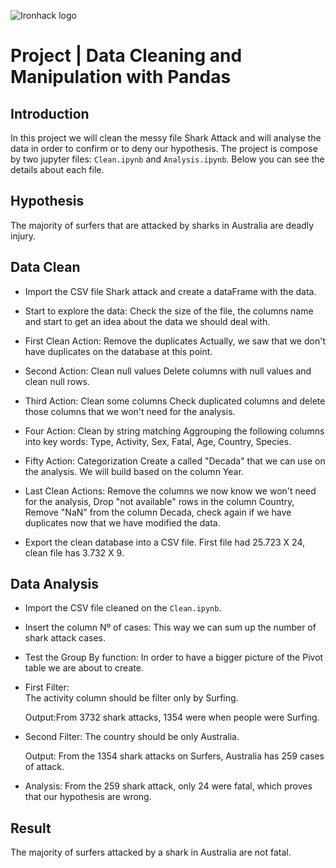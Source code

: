 ![Ironhack logo](https://i.imgur.com/1QgrNNw.png)

# Project | Data Cleaning and Manipulation with Pandas

## Introduction

In this project we will clean the messy file Shark Attack and will analyse the data in order to confirm or to deny our hypothesis. The project is compose by two jupyter files: `Clean.ipynb` and `Analysis.ipynb`. Below you can see the details about each file. 

## Hypothesis

The majority of surfers that are attacked by sharks in Australia are deadly injury. 

## Data Clean

- Import the CSV file Shark attack and create a dataFrame with the data.

- Start to explore the data: 
  Check the size of the file, the columns name and start to get an idea about the data we should deal with. 
   
- First Clean Action: Remove the duplicates
  Actually, we saw that we don't have duplicates on the database at this point.
  
- Second Action: Clean null values 
  Delete columns with null values and clean null rows. 
  
- Third Action: Clean some columns
  Check duplicated columns and delete those columns that we won't need for the analysis.
  
- Four Action: Clean by string matching
  Aggrouping the following columns into key words: Type, Activity, Sex, Fatal, Age, Country, Species.
  
- Fifty Action: Categorization
  Create a called "Decada" that we can use on the analysis. We will build based on the column Year.
  
- Last Clean Actions:
      Remove the columns we now know we won't need for the analysis, Drop "not available" rows in the column Country, Remove "NaN" from the column Decada, check again if we have duplicates now that we have modified the data. 

- Export the clean database into a CSV file. First file had 25.723 X 24, clean file has 3.732 X 9.


## Data Analysis

- Import the CSV file cleaned on the `Clean.ipynb`.

- Insert the column Nº of cases: 
  This way we can sum up the number of shark attack cases. 
   
- Test the Group By function:
  In order to have a bigger picture of the Pivot table we are about to create.
  
- First Filter:  
  The activity column should be filter only by Surfing.
  
  Output:From 3732 shark attacks, 1354 were when people were Surfing. 
  
- Second Filter: 
  The country should be only Australia.
  
  Output: From the 1354 shark attacks on Surfers, Australia has 259 cases of attack.
  
- Analysis: 
  From the 259 shark attack, only 24 were fatal, which proves that our hypothesis are wrong.
  

## Result

The majority of surfers attacked by a shark in Australia are not fatal.

